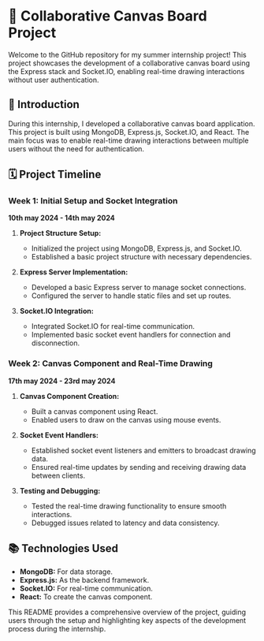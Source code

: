 # 🎨 Collaborative Canvas Board Project

Welcome to the GitHub repository for my summer internship project! This project showcases the development of a collaborative canvas board using the Express stack and Socket.IO, enabling real-time drawing interactions without user authentication.

## 🚀 Introduction

During this internship, I developed a collaborative canvas board application. This project is built using MongoDB, Express.js, Socket.IO, and React. The main focus was to enable real-time drawing interactions between multiple users without the need for authentication.

## 🗓️ Project Timeline

### Week 1: Initial Setup and Socket Integration

**10th may 2024 - 14th may 2024**

1. **Project Structure Setup:**
   - Initialized the project using MongoDB, Express.js, and Socket.IO.
   - Established a basic project structure with necessary dependencies.

2. **Express Server Implementation:**
   - Developed a basic Express server to manage socket connections.
   - Configured the server to handle static files and set up routes.

3. **Socket.IO Integration:**
   - Integrated Socket.IO for real-time communication.
   - Implemented basic socket event handlers for connection and disconnection.

### Week 2: Canvas Component and Real-Time Drawing

**17th may 2024 - 23rd may 2024**

1. **Canvas Component Creation:**
   - Built a canvas component using React.
   - Enabled users to draw on the canvas using mouse events.

2. **Socket Event Handlers:**
   - Established socket event listeners and emitters to broadcast drawing data.
   - Ensured real-time updates by sending and receiving drawing data between clients.

3. **Testing and Debugging:**
   - Tested the real-time drawing functionality to ensure smooth interactions.
   - Debugged issues related to latency and data consistency.

## 📚 Technologies Used

- **MongoDB:** For data storage.
- **Express.js:** As the backend framework.
- **Socket.IO:** For real-time communication.
- **React:** To create the canvas component.


This README provides a comprehensive overview of the project, guiding users through the setup and highlighting key aspects of the development process during the internship.
